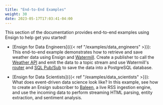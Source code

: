 ```yaml
---
title: "End-to-End Examples"
weight: 30
date: 2023-05-17T17:03:41-04:00
---
```


This section of the documentation provides end-to-end examples using Ensign to help get you started!

- [Ensign for Data Engineers]({{< ref "/examples/data_engineers" >}}): This end-to-end example demonstrates how to retrieve and save weather data using Ensign and [Watermill](https://watermill.io). Create a publisher to call the [Weather API](https://www.weatherapi.com) and emit the data to a topic stream and use Watermill's [router](https://watermill.io/docs/messages-router/) and [SQL Pub/Sub](https://watermill.io/pubsubs/sql/) to save the data into a PostgreSQL database.

- [Ensign for Data Scientists]({{< ref "/examples/data_scientists" >}}): What does event-driven data science look like? In this example, see how to create an Ensign subscriber to [Baleen](https://github.com/rotationalio/baleen), a live RSS ingestion engine, and use the incoming data to perform streaming HTML parsing, entity extraction, and sentiment analysis.